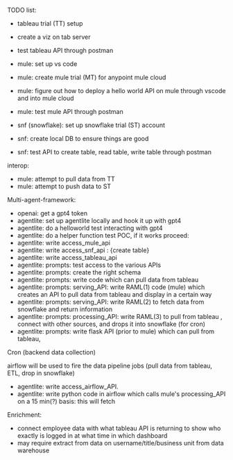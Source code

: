 TODO list:

- tableau trial (TT) setup
- create a viz on tab server
- test tableau API through postman


- mule: set up vs code
- mule: create mule trial (MT) for anypoint mule cloud 
- mule: figure out how to deploy a hello world API on mule through vscode and into mule cloud
- mule: test mule API through postman


- snf (snowflake): set up snowflake trial (ST) account
- snf: create local DB to ensure things are good
- snf: test API to create table, read table, write table through postman


interop:

- mule: attempt to pull data from TT
- mule: attempt to push data to ST



Multi-agent-framework:

- openai: get a gpt4 token
- agentlite: set up agentlite locally and hook it up with gpt4
- agentlite: do a helloworld test interacting with gpt4
- agentlite: do a helper function test POC, if it works proceed:
- agentlite: write access_mule_api
- agentlite: write access_snf_api : {create table}
- agentlite: write access_tableau_api 
- agentlite: prompts: test access to the various APIs
- agentlite: prompts: create the right schema
- agentlite: prompts: write code which can pull data from tableau
- agentlite: prompts: serving_API: write RAML(1) code (mule) which creates an API to pull data from tableau and display in a certain way
- agentlite: prompts: serving_API: write RAML(2) to fetch data from snowflake and return information
- agentlite: prompts: processing_API: write RAML(3) to pull from tableau , connect with other sources, and drops it into snowflake (for cron)
- agentlite: prompts: write flask API (prior to mule) which can pull from tableau, 



Cron (backend data collection)

airflow will be used to fire the data pipeline jobs (pull data from tableau, ETL, drop in snowflake)

- agentlite: write access_airflow_API.
- agentlite: write python code in airflow which calls mule's processing_API on a 15 min(?) basis: this will fetch 



Enrichment:

- connect employee data with what tableau API is returning to show who exactly is logged in at what time in which dashboard
- may require extract from data on username/title/business unit from data warehouse
